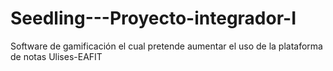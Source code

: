 # Seedling---Proyecto-integrador-I
Software de gamificación el cual pretende aumentar el uso de la plataforma de notas Ulises-EAFIT
